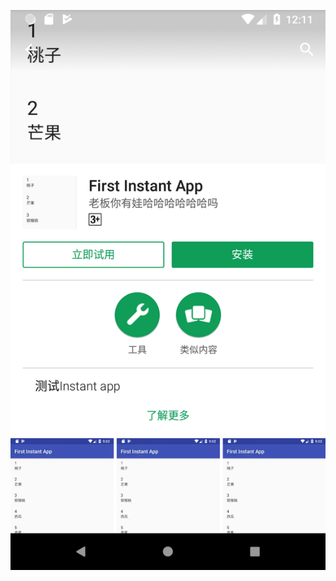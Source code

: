 [![](https://github.com/aishang5wpj/Instant-App/raw/master/images/Screenshot_1533643897.png "")](http://aishang5wpj.github.io/)
